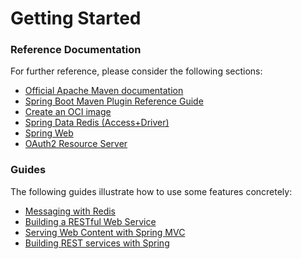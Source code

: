 # Getting Started

### Reference Documentation

For further reference, please consider the following sections:

* [Official Apache Maven documentation](https://maven.apache.org/guides/index.html)
* [Spring Boot Maven Plugin Reference Guide](https://docs.spring.io/spring-boot/docs/3.0.5/maven-plugin/reference/html/)
* [Create an OCI image](https://docs.spring.io/spring-boot/docs/3.0.5/maven-plugin/reference/html/#build-image)
* [Spring Data Redis (Access+Driver)](https://docs.spring.io/spring-boot/docs/3.0.5/reference/htmlsingle/#data.nosql.redis)
* [Spring Web](https://docs.spring.io/spring-boot/docs/3.0.5/reference/htmlsingle/#web)
* [OAuth2 Resource Server](https://docs.spring.io/spring-boot/docs/3.0.5/reference/htmlsingle/#web.security.oauth2.server)

### Guides

The following guides illustrate how to use some features concretely:

* [Messaging with Redis](https://spring.io/guides/gs/messaging-redis/)
* [Building a RESTful Web Service](https://spring.io/guides/gs/rest-service/)
* [Serving Web Content with Spring MVC](https://spring.io/guides/gs/serving-web-content/)
* [Building REST services with Spring](https://spring.io/guides/tutorials/rest/)


